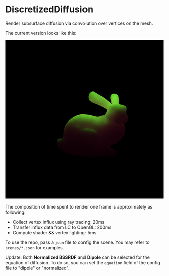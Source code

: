 # DiscretizedDiffusion

Render subsurface diffusion via convolution over vertices on the mesh.

The current version looks like this:

![rendering result](https://github.com/LeonKang130/DiscretizedDiffusion/blob/main/result-scene-normalized.png)

The composition of time spent to render one frame is approximately as following:

- Collect vertex influx using ray tracing: 20ms
- Transfer influx data from LC to OpenGL: 200ms
- Compute shader && vertex lighting: 5ms

To use the repo, pass a `json` file to config the scene. You may refer to `scenes/*.json` for examples.

Update: Both **Normalized BSSRDF** and **Dipole** can be selected for the equation of diffusion. To do so, you can set the `equation` field of the config file to "dipole" or "normalized".
